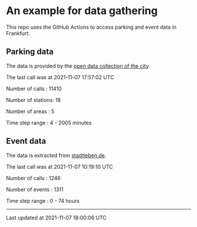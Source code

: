 # An example for data gathering

This repo uses the GitHub Actions to access parking and event data in Frankfurt.

## Parking data
The data is provided by the [open data collection of the city](https://www.offenedaten.frankfurt.de/).

The last call was at 2021-11-07 17:57:02 UTC

Number of calls   : 11410

Number of stations:    18

Number of areas   :     5

Time step range   :     4 -  2005 minutes


## Event data
The data is extracted from [stadtleben.de](https://stadtleben.de/frankfurt/).

The last call was at 2021-11-07 10:19:10 UTC

Number of calls   : 1246

Number of events  : 1311

Time step range   :    0 -   74 hours


----

Last updated at 2021-11-07 18:00:06 UTC
